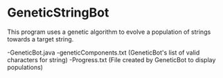 # GeneticStringBot
This program uses a genetic algorithm to evolve a population of strings towards a target string.

-GeneticBot.java 
-geneticComponents.txt (GeneticBot's list of valid characters for string)
-Progress.txt (File created by GeneticBot to display populations)
